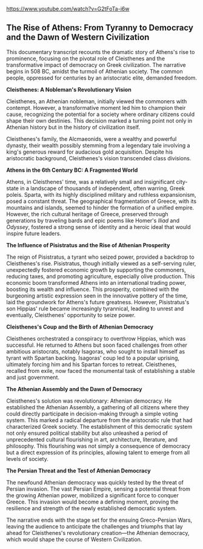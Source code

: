 https://www.youtube.com/watch?v=G2tFoTa-i6w

## The Rise of Athens: From Tyranny to Democracy and the Dawn of Western Civilization

This documentary transcript recounts the dramatic story of Athens's rise to prominence, focusing on the pivotal role of Cleisthenes and the transformative impact of democracy on Greek civilization.  The narrative begins in 508 BC, amidst the turmoil of Athenian society.  The common people, oppressed for centuries by an aristocratic elite, demanded freedom.

**Cleisthenes: A Nobleman's Revolutionary Vision**

Cleisthenes, an Athenian nobleman, initially viewed the commoners with contempt. However, a transformative moment led him to champion their cause, recognizing the potential for a society where ordinary citizens could shape their own destinies. This decision marked a turning point not only in Athenian history but in the history of civilization itself.

Cleisthenes's family, the Alcmaeonids, were a wealthy and powerful dynasty, their wealth possibly stemming from a legendary tale involving a king's generous reward for audacious gold acquisition.  Despite his aristocratic background, Cleisthenes's vision transcended class divisions.

**Athens in the 6th Century BC: A Fragmented World**

Athens, in Cleisthenes' time, was a relatively small and insignificant city-state in a landscape of thousands of independent, often warring, Greek poleis.  Sparta, with its highly disciplined military and ruthless expansionism, posed a constant threat.  The geographical fragmentation of Greece, with its mountains and islands, seemed to hinder the formation of a unified empire.  However, the rich cultural heritage of Greece, preserved through generations by traveling bards and epic poems like Homer's *Iliad* and *Odyssey*, fostered a strong sense of identity and a heroic ideal that would inspire future leaders.

**The Influence of Pisistratus and the Rise of Athenian Prosperity**

The reign of Pisistratus, a tyrant who seized power, provided a backdrop to Cleisthenes's rise.  Pisistratus, though initially viewed as a self-serving ruler, unexpectedly fostered economic growth by supporting the commoners, reducing taxes, and promoting agriculture, especially olive production. This economic boom transformed Athens into an international trading power, boosting its wealth and influence.  This prosperity, combined with the burgeoning artistic expression seen in the innovative pottery of the time, laid the groundwork for Athens's future greatness.  However, Pisistratus's son Hippias' rule became increasingly tyrannical, leading to unrest and eventually, Cleisthenes' opportunity to seize power.

**Cleisthenes's Coup and the Birth of Athenian Democracy**

Cleisthenes orchestrated a conspiracy to overthrow Hippias, which was successful.  He returned to Athens but soon faced challenges from other ambitious aristocrats, notably Isagoras, who sought to install himself as tyrant with Spartan backing. Isagoras' coup led to a popular uprising, ultimately forcing him and his Spartan forces to retreat.  Cleisthenes, recalled from exile, now faced the monumental task of establishing a stable and just government.

**The Athenian Assembly and the Dawn of Democracy**

Cleisthenes's solution was revolutionary: Athenian democracy. He established the Athenian Assembly, a gathering of all citizens where they could directly participate in decision-making through a simple voting system. This marked a radical departure from the aristocratic rule that had characterized Greek society.  The establishment of this democratic system not only ensured political stability but also unleashed a period of unprecedented cultural flourishing in art, architecture, literature, and philosophy.  This flourishing was not simply a consequence of democracy but a direct expression of its principles, allowing talent to emerge from all levels of society.

**The Persian Threat and the Test of Athenian Democracy**

The newfound Athenian democracy was quickly tested by the threat of Persian invasion.  The vast Persian Empire, sensing a potential threat from the growing Athenian power, mobilized a significant force to conquer Greece. This invasion would become a defining moment, proving the resilience and strength of the newly established democratic system.

The narrative ends with the stage set for the ensuing Greco-Persian Wars, leaving the audience to anticipate the challenges and triumphs that lay ahead for Cleisthenes's revolutionary creation—the Athenian democracy, which would shape the course of Western Civilization.

